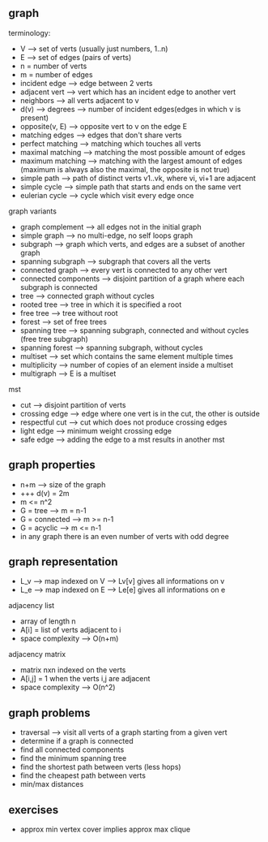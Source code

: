 ## graph

terminology:
* V --> set of verts (usually just numbers, 1..n)
* E --> set of edges (pairs of verts)
* n = number of verts
* m = number of edges
* incident edge --> edge between 2 verts
* adjacent vert --> vert which has an incident edge to another vert
* neighbors --> all verts adjacent to v
* d(v) --> degrees --> number of incident edges(edges in which v is present)
* opposite(v, E) --> opposite vert to v on the edge E
* matching edges --> edges that don't share verts
* perfect matching --> matching which touches all verts
* maximal matching --> matching the most possible amount of edges
* maximum matching --> matching with the largest amount of edges (maximum is always also the maximal, the opposite is not true)
* simple path --> path of distinct verts v1..vk, where vi, vi+1 are adjacent
* simple cycle --> simple path that starts and ends on the same vert
* eulerian cycle --> cycle which visit every edge once

graph variants
* graph complement --> all edges not in the initial graph
* simple graph --> no multi-edge, no self loops graph
* subgraph --> graph which verts, and edges are a subset of another graph
* spanning subgraph --> subgraph that covers all the verts
* connected graph --> every vert is connected to any other vert
* connected components --> disjoint partition of a graph where each subgraph is connected
* tree --> connected graph without cycles
* rooted tree --> tree in which it is specified a root
* free tree --> tree without root
* forest --> set of free trees
* spanning tree --> spanning subgraph, connected and without cycles (free tree subgraph)
* spanning forest --> spanning subgraph, without cycles
* multiset --> set which contains the same element multiple times
* multiplicity --> number of copies of an element inside a multiset
* multigraph --> E is a multiset

mst
* cut --> disjoint partition of verts
* crossing edge --> edge where one vert is in the cut, the other is outside
* respectful cut --> cut which does not produce crossing edges
* light edge --> minimum weight crossing edge
* safe edge --> adding the edge to a mst results in another mst

## graph properties

* n+m --> size of the graph
* +++ d(v) = 2m
* m <= n^2
* G = tree --> m = n-1
* G = connected --> m >= n-1
* G = acyclic --> m <= n-1
* in any graph there is an even number of verts with odd degree

## graph representation

* L_v --> map indexed on V --> Lv[v] gives all informations on v
* L_e --> map indexed on E --> Le[e] gives all informations on e

adjacency list
* array of length n
* A[i] = list of verts adjacent to i
* space complexity --> O(n+m)

adjacency matrix
* matrix nxn indexed on the verts
* A[i,j] = 1 when the verts i,j are adjacent
* space complexity --> O(n^2)

## graph problems

* traversal --> visit all verts of a graph starting from a given vert
* determine if a graph is connected
* find all connected components
* find the minimum spanning tree
* find the shortest path between verts (less hops)
* find the cheapest path between verts
* min/max distances


## exercises

* approx min vertex cover implies approx max clique